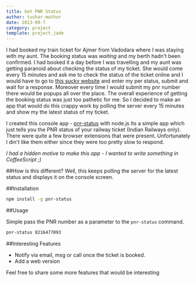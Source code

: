 ```yaml
---
title: Get PNR Status
author: tushar-mathur
date: 2013-09-7
category: project
template: project.jade
---
```

I had booked my train ticket for Ajmer from Vadodara where I was staying with my aunt. The booking status was *waiting* and my berth hadn't been confirmed. I had booked it a day before I was travelling and my aunt was getting paranoid about checking the status of my ticket. She would come every 15 minutes and ask me to check the status of the ticket online and I would have to go to [this sucky website](http://www.indianrail.gov.in/pnr_Enq.html) and enter my per status, submit and wait for a response. Moreover every time I would submit my pnr number there would be popups all over the place. The overall experience of getting the booking status was just too pathetic for me. So I decided to make an app that would do this crappy work by polling the server every 15 minutes and show my the latest status of my ticket.

I created this console app - [pnr-status](https://npmjs.org/package/pnr-status) with node.js Its a simple app which just tells you the PNR status of your railway ticket (Indian Railways only). There were quite a few browser extensions that were present. Unfortunately I din't like them either since they were too pretty slow to respond.

*I had a hidden motive to make this app - I wanted to write something in CoffeeScript ;)*

##How is this different?
Well, this keeps polling the server for the latest status and displays it on the console screen.

##Installation

```bash
npm install -g pnr-status
```

##Usage

Simple pass the PNR number as a parameter to the ```pnr-status``` command.
```bash
pnr-status 8216477093
```

##Interesting Features

* Notify via email, msg or call once the ticket is booked.
* Add a web version

Feel free to share some more features that would be interesting 